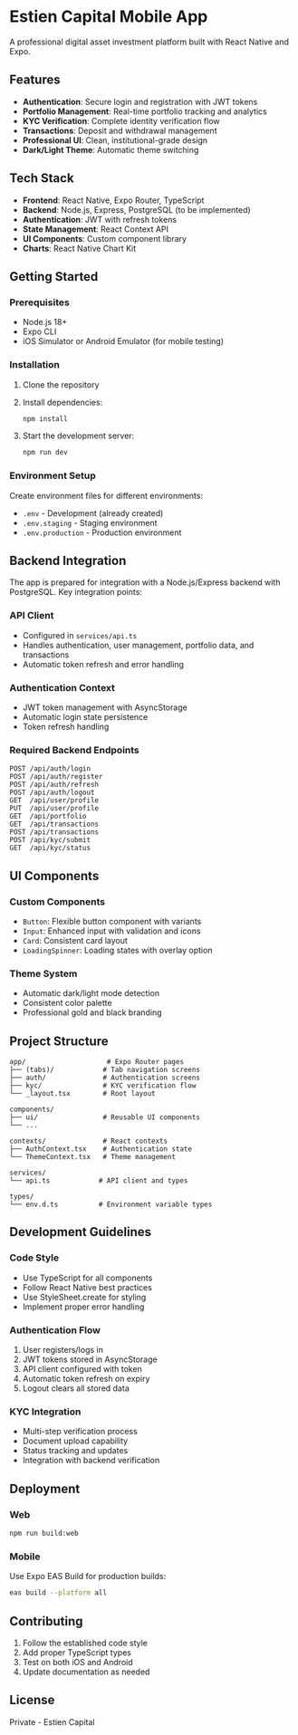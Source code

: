 # Estien Capital Mobile App

A professional digital asset investment platform built with React Native and Expo.

## Features

- **Authentication**: Secure login and registration with JWT tokens
- **Portfolio Management**: Real-time portfolio tracking and analytics
- **KYC Verification**: Complete identity verification flow
- **Transactions**: Deposit and withdrawal management
- **Professional UI**: Clean, institutional-grade design
- **Dark/Light Theme**: Automatic theme switching

## Tech Stack

- **Frontend**: React Native, Expo Router, TypeScript
- **Backend**: Node.js, Express, PostgreSQL (to be implemented)
- **Authentication**: JWT with refresh tokens
- **State Management**: React Context API
- **UI Components**: Custom component library
- **Charts**: React Native Chart Kit

## Getting Started

### Prerequisites

- Node.js 18+
- Expo CLI
- iOS Simulator or Android Emulator (for mobile testing)

### Installation

1. Clone the repository
2. Install dependencies:
   ```bash
   npm install
   ```

3. Start the development server:
   ```bash
   npm run dev
   ```

### Environment Setup

Create environment files for different environments:

- `.env` - Development (already created)
- `.env.staging` - Staging environment
- `.env.production` - Production environment

## Backend Integration

The app is prepared for integration with a Node.js/Express backend with PostgreSQL. Key integration points:

### API Client
- Configured in `services/api.ts`
- Handles authentication, user management, portfolio data, and transactions
- Automatic token refresh and error handling

### Authentication Context
- JWT token management with AsyncStorage
- Automatic login state persistence
- Token refresh handling

### Required Backend Endpoints

```
POST /api/auth/login
POST /api/auth/register
POST /api/auth/refresh
POST /api/auth/logout
GET  /api/user/profile
PUT  /api/user/profile
GET  /api/portfolio
GET  /api/transactions
POST /api/transactions
POST /api/kyc/submit
GET  /api/kyc/status
```

## UI Components

### Custom Components
- `Button`: Flexible button component with variants
- `Input`: Enhanced input with validation and icons
- `Card`: Consistent card layout
- `LoadingSpinner`: Loading states with overlay option

### Theme System
- Automatic dark/light mode detection
- Consistent color palette
- Professional gold and black branding

## Project Structure

```
app/                    # Expo Router pages
├── (tabs)/            # Tab navigation screens
├── auth/              # Authentication screens
├── kyc/               # KYC verification flow
└── _layout.tsx        # Root layout

components/
├── ui/                # Reusable UI components
└── ...

contexts/              # React contexts
├── AuthContext.tsx    # Authentication state
└── ThemeContext.tsx   # Theme management

services/
└── api.ts            # API client and types

types/
└── env.d.ts          # Environment variable types
```

## Development Guidelines

### Code Style
- Use TypeScript for all components
- Follow React Native best practices
- Use StyleSheet.create for styling
- Implement proper error handling

### Authentication Flow
1. User registers/logs in
2. JWT tokens stored in AsyncStorage
3. API client configured with token
4. Automatic token refresh on expiry
5. Logout clears all stored data

### KYC Integration
- Multi-step verification process
- Document upload capability
- Status tracking and updates
- Integration with backend verification

## Deployment

### Web
```bash
npm run build:web
```

### Mobile
Use Expo EAS Build for production builds:
```bash
eas build --platform all
```

## Contributing

1. Follow the established code style
2. Add proper TypeScript types
3. Test on both iOS and Android
4. Update documentation as needed

## License

Private - Estien Capital